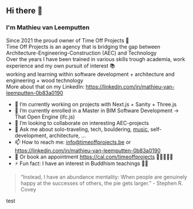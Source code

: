 ## Hi there 👋
### I'm Mathieu van Leemputten

Since 2021 the proud owner of Time Off Projects 🚀 <br>
Time Off Projects is an agency that is bridging the gap between Architecture-Engineering-Construction (AEC) and Technology <br>
Over the years I have been trained in various skills trough academia, work experience and my own pursuit of interest 📚 <br>
working and learning within software development + architecture and engineering + wood technology <br>
More about that on my LinkedIn: <https://linkedin.com/in/mathieu-van-leemputten-0b83a0190> <br>


- 🔭 I’m currently working on projects with Next.js + Sanity + Three.js
- 🌱 I’m currently enrolled in a Master in BIM Software Development -> That Open Engine (ifc.js)
- 🤝 I’m looking to collaborate on interesting AEC-projects
- 💬 Ask me about solo-traveling, tech, bouldering, <a href="https://www.example.com/my great page](https://open.spotify.com/user/116791721?si=328b7e0fe4dc4b20)https://open.spotify.com/user/116791721?si=328b7e0fe4dc4b20">music</a>, self-development, architecture, ... 
- 📫 How to reach me: info@timeoffprojects.be or <https://linkedin.com/in/mathieu-van-leemputten-0b83a0190>
- 📆 Or book an appointment <https://cal.com/timeoffprojects> 👩‍💼🧑‍💼🏢
- ⚡ Fun fact: I have an interest in Buddhism teachings 🧘‍♂️

> “Instead, I have an abundance mentality: When people are genuinely happy at the successes of others, the pie gets larger.” - Stephen R. Covey

[link]:()



test
